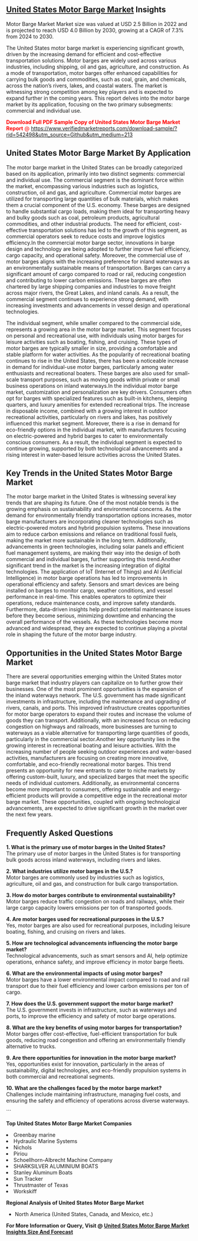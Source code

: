 <h2><a href="https://www.verifiedmarketreports.com/download-sample/?rid=542498&amp;utm_source=Github&amp;utm_medium=213" target="_blank">United States Motor Barge Market</a> Insights</h2><p>Motor Barge Market Market size was valued at USD 2.5 Billion in 2022 and is projected to reach USD 4.0 Billion by 2030, growing at a CAGR of 7.3% from 2024 to 2030.</p><p><p>The United States motor barge market is experiencing significant growth, driven by the increasing demand for efficient and cost-effective transportation solutions. Motor barges are widely used across various industries, including shipping, oil and gas, agriculture, and construction. As a mode of transportation, motor barges offer enhanced capabilities for carrying bulk goods and commodities, such as coal, grain, and chemicals, across the nation’s rivers, lakes, and coastal waters. The market is witnessing strong competition among key players and is expected to expand further in the coming years. This report delves into the motor barge market by its application, focusing on the two primary subsegments: commercial and individual use. <p><span class=""><span style="color: #ff0000;"><strong>Download Full PDF Sample Copy of United States Motor Barge Market Report</strong> @ </span><a href="https://www.verifiedmarketreports.com/download-sample/?rid=542498&amp;utm_source=Github&amp;utm_medium=213" target="_blank">https://www.verifiedmarketreports.com/download-sample/?rid=542498&amp;utm_source=Github&amp;utm_medium=213</a></span></p></p><h2>United States Motor Barge Market By Application</h2><p>The motor barge market in the United States can be broadly categorized based on its application, primarily into two distinct segments: commercial and individual use. The commercial segment is the dominant force within the market, encompassing various industries such as logistics, construction, oil and gas, and agriculture. Commercial motor barges are utilized for transporting large quantities of bulk materials, which makes them a crucial component of the U.S. economy. These barges are designed to handle substantial cargo loads, making them ideal for transporting heavy and bulky goods such as coal, petroleum products, agricultural commodities, and other industrial products. The need for efficient, cost-effective transportation solutions has led to the growth of this segment, as commercial operators seek to reduce costs and improve logistics efficiency.In the commercial motor barge sector, innovations in barge design and technology are being adopted to further improve fuel efficiency, cargo capacity, and operational safety. Moreover, the commercial use of motor barges aligns with the increasing preference for inland waterways as an environmentally sustainable means of transportation. Barges can carry a significant amount of cargo compared to road or rail, reducing congestion and contributing to lower carbon emissions. These barges are often chartered by large shipping companies and industries to move freight across major rivers, the Great Lakes, and inland canals. As a result, the commercial segment continues to experience strong demand, with increasing investments and advancements in vessel design and operational technologies. <p>The individual segment, while smaller compared to the commercial side, represents a growing area in the motor barge market. This segment focuses on personal and recreational use, with individuals using motor barges for leisure activities such as boating, fishing, and cruising. These types of motor barges are typically smaller in size, providing a comfortable and stable platform for water activities. As the popularity of recreational boating continues to rise in the United States, there has been a noticeable increase in demand for individual-use motor barges, particularly among water enthusiasts and recreational boaters. These barges are also used for small-scale transport purposes, such as moving goods within private or small business operations on inland waterways.In the individual motor barge market, customization and personalization are key drivers. Consumers often opt for barges with specialized features such as built-in kitchens, sleeping quarters, and luxury amenities for extended recreational trips. The increase in disposable income, combined with a growing interest in outdoor recreational activities, particularly on rivers and lakes, has positively influenced this market segment. Moreover, there is a rise in demand for eco-friendly options in the individual market, with manufacturers focusing on electric-powered and hybrid barges to cater to environmentally conscious consumers. As a result, the individual segment is expected to continue growing, supported by both technological advancements and a rising interest in water-based leisure activities across the United States. </p><h2>Key Trends in the United States Motor Barge Market</h2><p>The motor barge market in the United States is witnessing several key trends that are shaping its future. One of the most notable trends is the growing emphasis on sustainability and environmental concerns. As the demand for environmentally friendly transportation options increases, motor barge manufacturers are incorporating cleaner technologies such as electric-powered motors and hybrid propulsion systems. These innovations aim to reduce carbon emissions and reliance on traditional fossil fuels, making the market more sustainable in the long term. Additionally, advancements in green technologies, including solar panels and efficient fuel management systems, are making their way into the design of both commercial and individual barges, further supporting this trend.Another significant trend in the market is the increasing integration of digital technologies. The application of IoT (Internet of Things) and AI (Artificial Intelligence) in motor barge operations has led to improvements in operational efficiency and safety. Sensors and smart devices are being installed on barges to monitor cargo, weather conditions, and vessel performance in real-time. This enables operators to optimize their operations, reduce maintenance costs, and improve safety standards. Furthermore, data-driven insights help predict potential maintenance issues before they become serious, minimizing downtime and enhancing the overall performance of the vessels. As these technologies become more advanced and widespread, they are expected to continue playing a pivotal role in shaping the future of the motor barge industry.<h2>Opportunities in the United States Motor Barge Market</h2><p>There are several opportunities emerging within the United States motor barge market that industry players can capitalize on to further grow their businesses. One of the most prominent opportunities is the expansion of the inland waterways network. The U.S. government has made significant investments in infrastructure, including the maintenance and upgrading of rivers, canals, and ports. This improved infrastructure creates opportunities for motor barge operators to expand their routes and increase the volume of goods they can transport. Additionally, with an increased focus on reducing congestion on highways and railroads, more businesses are turning to waterways as a viable alternative for transporting large quantities of goods, particularly in the commercial sector.Another key opportunity lies in the growing interest in recreational boating and leisure activities. With the increasing number of people seeking outdoor experiences and water-based activities, manufacturers are focusing on creating more innovative, comfortable, and eco-friendly recreational motor barges. This trend presents an opportunity for new entrants to cater to niche markets by offering custom-built, luxury, and specialized barges that meet the specific needs of individual customers. Additionally, as environmental concerns become more important to consumers, offering sustainable and energy-efficient products will provide a competitive edge in the recreational motor barge market. These opportunities, coupled with ongoing technological advancements, are expected to drive significant growth in the market over the next few years.<h2>Frequently Asked Questions</h2><p><b>1. What is the primary use of motor barges in the United States?</b><br>The primary use of motor barges in the United States is for transporting bulk goods across inland waterways, including rivers and lakes.</p><p><b>2. What industries utilize motor barges in the U.S.?</b><br>Motor barges are commonly used by industries such as logistics, agriculture, oil and gas, and construction for bulk cargo transportation.</p><p><b>3. How do motor barges contribute to environmental sustainability?</b><br>Motor barges reduce traffic congestion on roads and railways, while their large cargo capacity lowers emissions per ton of transported goods.</p><p><b>4. Are motor barges used for recreational purposes in the U.S.?</b><br>Yes, motor barges are also used for recreational purposes, including leisure boating, fishing, and cruising on rivers and lakes.</p><p><b>5. How are technological advancements influencing the motor barge market?</b><br>Technological advancements, such as smart sensors and AI, help optimize operations, enhance safety, and improve efficiency in motor barge fleets.</p><p><b>6. What are the environmental impacts of using motor barges?</b><br>Motor barges have a lower environmental impact compared to road and rail transport due to their fuel efficiency and lower carbon emissions per ton of cargo.</p><p><b>7. How does the U.S. government support the motor barge market?</b><br>The U.S. government invests in infrastructure, such as waterways and ports, to improve the efficiency and safety of motor barge operations.</p><p><b>8. What are the key benefits of using motor barges for transportation?</b><br>Motor barges offer cost-effective, fuel-efficient transportation for bulk goods, reducing road congestion and offering an environmentally friendly alternative to trucks.</p><p><b>9. Are there opportunities for innovation in the motor barge market?</b><br>Yes, opportunities exist for innovation, particularly in the areas of sustainability, digital technologies, and eco-friendly propulsion systems in both commercial and recreational segments.</p><p><b>10. What are the challenges faced by the motor barge market?</b><br>Challenges include maintaining infrastructure, managing fuel costs, and ensuring the safety and efficiency of operations across diverse waterways.</p>```</p><p><strong>Top United States Motor Barge Market Companies</strong></p><div data-test-id=""><p><li>Greenbay marine</li><li> Hydraulic Marine Systems</li><li> Nichols</li><li> Piriou</li><li> Schoellhorn-Albrecht Machine Company</li><li> SHARKSILVER ALUMINIUM BOATS</li><li> Stanley Aluminum Boats</li><li> Sun Tracker</li><li> Thrustmaster of Texas</li><li> Workskiff</li></p><div><strong>Regional Analysis of&nbsp;United States Motor Barge Market</strong></div><ul><li dir="ltr"><p dir="ltr">North America&nbsp;(United States, Canada, and Mexico, etc.)</p></li></ul><p><strong>For More Information or Query, Visit @&nbsp;</strong><strong><a href="https://www.verifiedmarketreports.com/product/motor-barge-market-size-and-forecast/?utm_source=Github&amp;utm_medium=213" target="_blank">United States Motor Barge Market Insights Size And Forecast</a></strong></p></div>
